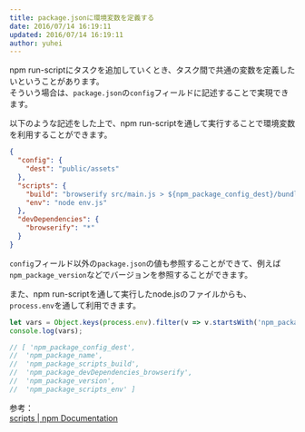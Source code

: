 ```yaml
---
title: package.jsonに環境変数を定義する
date: 2016/07/14 16:19:11
updated: 2016/07/14 16:19:11
author: yuhei
---
```

npm run-scriptにタスクを追加していくとき、タスク間で共通の変数を定義したいということがあります。  
そういう場合は、`package.json`の`config`フィールドに記述することで実現できます。

<!-- more -->

以下のような記述をした上で、npm run-scriptを通して実行することで環境変数を利用することができます。

```json
{
  "config": {
    "dest": "public/assets"
  },
  "scripts": {
    "build": "browserify src/main.js > ${npm_package_config_dest}/bundle.js",
    "env": "node env.js"
  },
  "devDependencies": {
    "browserify": "*"
  }
}
```

`config`フィールド以外の`package.json`の値も参照することができて、例えば`npm_package_version`などでバージョンを参照することができます。

また、npm run-scriptを通して実行したnode.jsのファイルからも、`process.env`を通して利用できます。

```javascript
let vars = Object.keys(process.env).filter(v => v.startsWith('npm_package'));
console.log(vars);

// [ 'npm_package_config_dest',
//  'npm_package_name',
//  'npm_package_scripts_build',
//  'npm_package_devDependencies_browserify',
//  'npm_package_version',
//  'npm_package_scripts_env' ]
```

参考：  
[scripts | npm Documentation](https://docs.npmjs.com/misc/scripts)
